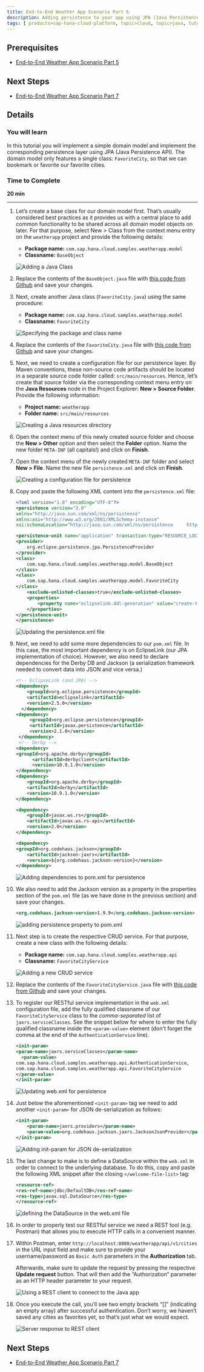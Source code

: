 ```yaml
---
title: End-to-End Weather App Scenario Part 6
description: Adding persistence to your app using JPA (Java Persistence API)
tags: [ products>sap-hana-cloud-platform, topic>cloud, topic>java, tutorial>intermediate]
---
```


## Prerequisites  
- [End-to-End Weather App Scenario Part 5](http://go.sap.com/developer/tutorials/hcp-java-weatherapp-part5.html)

## Next Steps
- [End-to-End Weather App Scenario Part 7](http://go.sap.com/developer/tutorials/hcp-java-weatherapp-part7.html)

## Details
### You will learn  
In this tutorial you will implement a simple domain model and implement the corresponding persistence layer using JPA (Java Persistence API). The domain model only features a single class: `FavoriteCity`, so that we can bookmark or favorite our favorite cities.

### Time to Complete
**20 min**

---

1. Let’s create a base class for our domain model first. That’s usually considered best practices as it provides us with a central place to add common functionality to be shared across all domain model objects on later. For that purpose, select New > Class from the context menu entry on the `weatherapp` project and provide the following details:

    - **Package name:** `com.sap.hana.cloud.samples.weatherapp.model`
    - **Classname:** `BaseObject`

    ![Adding a Java Class](https://raw.githubusercontent.com/SAPDocuments/Tutorials/master/tutorials/hcp-java-weatherapp-part6/e2e_06-1.png)

2. Replace the contents of the `BaseObject.java` file with [this code from Github](https://raw.githubusercontent.com/SAP/cloud-weatherapp/6b77dcac5a8de14ea2326fa770f941e08c5d8419/src/main/java/com/sap/hana/cloud/samples/weatherapp/model/BaseObject.java) and save your changes.

3. Next, create another Java class (`FavoriteCity.java`) using the same procedure:

    - **Package name:** `com.sap.hana.cloud.samples.weatherapp.model`
    - **Classname:** `FavoriteCity`

    ![Specifying the package and class name](https://raw.githubusercontent.com/SAPDocuments/Tutorials/master/tutorials/hcp-java-weatherapp-part6/e2e_06-3.png)

4. Replace the contents of the `FavoriteCity.java` file with [this code from Github](https://raw.githubusercontent.com/SAP/cloud-weatherapp/6b77dcac5a8de14ea2326fa770f941e08c5d8419/src/main/java/com/sap/hana/cloud/samples/weatherapp/model/FavoriteCity.java) and save your changes.

5. Next, we need to create a configuration file for our persistence layer. By Maven conventions, these non-source code artifacts should be located in a separate source code folder called: `src/main/resources`. Hence, let’s create that source folder via the corresponding context menu entry on the **Java Resources** node in the Project Explorer: **New > Source Folder**. Provide the following information:

    - **Project name:** `weatherapp`
    - **Folder name:** `src/main/resources`

    ![Creating a Java resources directory](https://raw.githubusercontent.com/SAPDocuments/Tutorials/master/tutorials/hcp-java-weatherapp-part6/e2e_06-5.png)


6. Open the context menu of this newly created source folder and choose the **New > Other** option and then select the **Folder** option. Name the new folder `META-INF` (all capitals!) and click on **Finish**.

7. Open the context menu of the newly created `META-INF` folder and select **New > File**. Name the new file `persistence.xml` and click on **Finish**.

    ![Creating a configuration file for persistence](https://raw.githubusercontent.com/SAPDocuments/Tutorials/master/tutorials/hcp-java-weatherapp-part6/e2e_06-7.png)

8. Copy and paste the following XML content into the `persistence.xml` file:

    ```xml
    <?xml version="1.0" encoding="UTF-8"?>
    <persistence version="2.0"
    xmlns="http://java.sun.com/xml/ns/persistence"
    xmlns:xsi="http://www.w3.org/2001/XMLSchema-instance"
    xsi:schemaLocation="http://java.sun.com/xml/ns/persistence     http://java.sun.com/xml/ns/persistence/persistence_2_0.xsd">

    <persistence-unit name="application" transaction-type="RESOURCE_LOCAL">
    <provider>
        org.eclipse.persistence.jpa.PersistenceProvider
    </provider>
    <class>
        com.sap.hana.cloud.samples.weatherapp.model.BaseObject
    </class>
    <class>
        com.sap.hana.cloud.samples.weatherapp.model.FavoriteCity
    </class>
  	    <exclude-unlisted-classes>true</exclude-unlisted-classes>
  	    <properties>
	        <property name="eclipselink.ddl-generation" value="create-tables"/>
	    </properties>
    </persistence-unit>
    </persistence>
    ```

    ![Updating the persistence.xml file](https://raw.githubusercontent.com/SAPDocuments/Tutorials/master/tutorials/hcp-java-weatherapp-part6/e2e_06-8.png)


9. Next, we need to add some more dependencies to our `pom.xml` file. In this case, the most important dependency is on EclipseLink (our JPA implementation of choice). However, we also need to declare dependencies for the Derby DB and Jackson (a serialization framework needed to convert data into JSON and vice versa.)

    ``` xml
    <!-- EclipseLink (and JPA) -->
    <dependency>
	    <groupId>org.eclipse.persistence</groupId>
	    <artifactId>eclipselink</artifactId>
	    <version>2.5.0</version>
      </dependency>
    <dependency>
	     <groupId>org.eclipse.persistence</groupId>
	     <artifactId>javax.persistence</artifactId>
	     <version>2.1.0</version>
     </dependency>
     <!-- Derby -->
    <dependency>
    <groupId>org.apache.derby</groupId>
		  <artifactId>derbyclient</artifactId>
		  <version>10.9.1.0</version>
    </dependency>
    <dependency>
		<groupId>org.apache.derby</groupId>
		<artifactId>derby</artifactId>
		<version>10.9.1.0</version>
    </dependency>

    <dependency>
		<groupId>javax.ws.rs</groupId>
		<artifactId>javax.ws.rs-api</artifactId>
		<version>2.0</version>
    </dependency>

    <dependency>
    <groupId>org.codehaus.jackson</groupId>
		<artifactId>jackson-jaxrs</artifactId>
		<version>${org.codehaus.jackson-version}</version>
    </dependency>
    ```

    ![Adding dependencies to pom.xml for persistence](https://raw.githubusercontent.com/SAPDocuments/Tutorials/master/tutorials/hcp-java-weatherapp-part6/e2e_06-9.png)


10. We also need to add the Jackson version as a property in the properties section of the `pom.xml` file (as we have done in the previous section) and save your changes.

    ```xml
    <org.codehaus.jackson-version>1.9.9</org.codehaus.jackson-version>
    ```

    ![adding persistence property to pom.xml](https://raw.githubusercontent.com/SAPDocuments/Tutorials/master/tutorials/hcp-java-weatherapp-part6/e2e_06-10.png)

11. Next step is to create the respective CRUD service. For that purpose, create a new class with the following details:

    - **Package name:** `com.sap.hana.cloud.samples.weatherapp.api`
    - **Classname:** `FavoriteCityService`

    ![Adding a new CRUD service](https://raw.githubusercontent.com/SAPDocuments/Tutorials/master/tutorials/hcp-java-weatherapp-part6/e2e_06-11.png)

12. Replace the contents of the `FavoriteCityService.java` file with [this code from Github](https://raw.githubusercontent.com/SAP/cloud-weatherapp/0988620f000075011dd3eb29c7155fae523647d8/src/main/java/com/sap/hana/cloud/samples/weatherapp/api/FavoriteCityService.java) and save your changes.

13. To register our RESTful service implementation in the `web.xml` configuration file, add the fully qualified classname of our `FavoriteCityService` class to the *comma-separated* list of `jaxrs.serviceClasses`. See the snippet below for where to enter the fully qualified classname inside the `<param-value>` element (don't forget the comma at the end of the `AuthenticationService` line).

    ```xml
    <init-param>
    <param-name>jaxrs.serviceClasses</param-name>
	  <param-value>
    com.sap.hana.cloud.samples.weatherapp.api.AuthenticationService,
    com.sap.hana.cloud.samples.weatherapp.api.FavoriteCityService
    </param-value>
    </init-param>
    ```

    ![Updating web.xml for persistence](https://raw.githubusercontent.com/SAPDocuments/Tutorials/master/tutorials/hcp-java-weatherapp-part6/e2e_06-13.png)

14. Just below the aforementioned `<init-param>` tag we need to add another `<init-param>` for JSON de-serialization as follows:

    ```xml
    <init-param>
  		<param-name>jaxrs.providers</param-name>
  		<param-value>org.codehaus.jackson.jaxrs.JacksonJsonProvider</param-value>
    </init-param>
    ```
    ![Adding init-param for JSON de-serialization](https://raw.githubusercontent.com/SAPDocuments/Tutorials/master/tutorials/hcp-java-weatherapp-part6/e2e_06-14.png)

15. The last change to make is to define a DataSource within the `web.xml` in order to connect to the underlying database. To do this, copy and paste the following XML snippet after the closing `</welcome-file-list>` tag:


    ```xml
    <resource-ref>
    <res-ref-name>jdbc/DefaultDB</res-ref-name>
    <res-type>javax.sql.DataSource</res-type>
    </resource-ref>
    ```

    ![defining the DataSource in the web.xml file](https://raw.githubusercontent.com/SAPDocuments/Tutorials/master/tutorials/hcp-java-weatherapp-part6/e2e_06-15.png)


16. In order to properly test our RESTful service we need a REST tool (e.g. Postman) that allows you to execute HTTP calls in a convenient manner.

17. Within Postman, enter `http://localhost:8080/weatherapp/api/v1/cities` in the URL input field and make sure to provide your username/password as `Basic Auth` parameters in the **Authorization** tab.

    Afterwards, make sure to update the request by pressing the respective **Update request** button. That will then add the “Authorization” parameter as an HTTP header parameter to your request.

    ![Using a REST client to connect to the Java app](https://raw.githubusercontent.com/SAPDocuments/Tutorials/master/tutorials/hcp-java-weatherapp-part6/e2e_06-17.png)


18. Once you execute the call, you’ll see two empty brackets “[]” (indicating an empty array) after successful authentication. Don’t worry, we haven’t saved any cities as favorites yet, so that’s just what we would expect.

    ![Server response to REST client](https://raw.githubusercontent.com/SAPDocuments/Tutorials/master/tutorials/hcp-java-weatherapp-part6/e2e_06-18.png)


## Next Steps
- [End-to-End Weather App Scenario Part 7](http://go.sap.com/developer/tutorials/hcp-java-weatherapp-part7.html)
